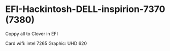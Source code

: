 # EFI-Hackintosh-DELL-inspirion-7370 (7380)
Coppy all to Clover in EFI

Card wifi: intel 7265
Graphic: UHD 620
